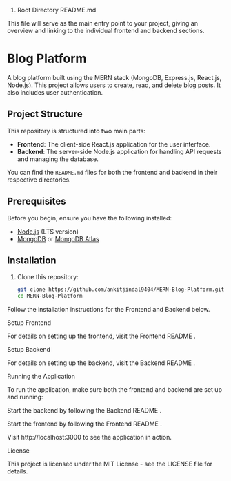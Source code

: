 1. Root Directory README.md

This file will serve as the main entry point to your project, giving an overview and linking to the individual frontend and backend sections.
# Blog Platform

A blog platform built using the MERN stack (MongoDB, Express.js, React.js, Node.js). This project allows users to create, read, and delete blog posts. It also includes user authentication.

## Project Structure

This repository is structured into two main parts:

- **Frontend**: The client-side React.js application for the user interface.
- **Backend**: The server-side Node.js application for handling API requests and managing the database.

You can find the `README.md` files for both the frontend and backend in their respective directories.

## Prerequisites

Before you begin, ensure you have the following installed:

- [Node.js](https://nodejs.org/) (LTS version)
- [MongoDB](https://www.mongodb.com/) or [MongoDB Atlas](https://www.mongodb.com/cloud/atlas)

## Installation

1. Clone this repository:

   ```bash
   git clone https://github.com/ankitjindal9404/MERN-Blog-Platform.git
   cd MERN-Blog-Platform

Follow the installation instructions for the Frontend and Backend below.

Setup Frontend

For details on setting up the frontend, visit the Frontend README
.

Setup Backend

For details on setting up the backend, visit the Backend README
.

Running the Application

To run the application, make sure both the frontend and backend are set up and running:

Start the backend by following the Backend README
.

Start the frontend by following the Frontend README
.

Visit http://localhost:3000 to see the application in action.

License

This project is licensed under the MIT License - see the LICENSE
 file for details.